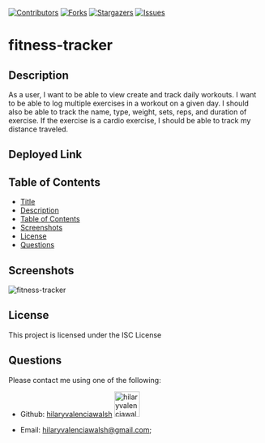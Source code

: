 [contributors-shield]: https://img.shields.io/github/contributors/hilaryvalenciawalsh/fitness-tracker.svg?style=flat-square
[contributors-url]: https://github.com/hilaryvalenciawalsh/fitness-tracker/graphs/contributors
[forks-shield]: https://img.shields.io/github/forks/hilaryvalenciawalsh/fitness-tracker.svg?style=flat-square
[forks-url]: https://github.com/hilaryvalenciawalsh/fitness-tracker/network/members
[stars-shield]: https://img.shields.io/github/stars/hilaryvalenciawalsh/fitness-tracker.svg?style=flat-square
[stars-url]: https://github.com/hilaryvalenciawalsh/fitness-tracker/stargazers
[issues-shield]: https://img.shields.io/github/issues/hilaryvalenciawalsh/fitness-tracker.svg?style=flat-square
[issues-url]: https://github.com/hilaryvalenciawalsh/fitness-tracker/issues
[![Contributors][contributors-shield]][contributors-url] [![Forks][forks-shield]][forks-url] [![Stargazers][stars-shield]][stars-url] [![Issues][issues-shield]][issues-url] 
# fitness-tracker

## Description
As a user, I want to be able to view create and track daily workouts. I want to be able to log multiple exercises in a workout on a given day. I should also be able to track the name, type, weight, sets, reps, and duration of exercise. If the exercise is a cardio exercise, I should be able to track my distance traveled.

## Deployed Link


## Table of Contents
- [Title](#title)
- [Description](#description)
- [Table of Contents](#table-of-contents)
- [Screenshots](#screenshots)
- [License](#license)
- [Questions](#questions)

## Screenshots
<img src="screenshot.png" alt="fitness-tracker"/>

## License
This project is licensed under the ISC License
   
## Questions
Please contact me using one of the following:
    
- Github: [hilaryvalenciawalsh](https://gist.github.com/hilaryvalenciawalsh)  [<img src="https://avatars1.githubusercontent.com/u/67081309?v=4" height="50" width="50" alt="hilaryvalenciawalsh"/>](https://gist.github.com/hilaryvalenciawalsh) 
    
- Email: hilaryvalenciawalsh@gmail.com;
